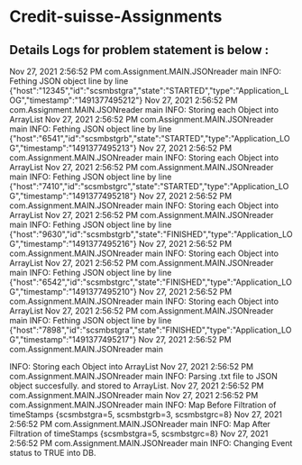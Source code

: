 # Credit-suisse-Assignments

## Details Logs for problem statement is below :
  
Nov 27, 2021 2:56:52 PM com.Assignment.MAIN.JSONreader main
INFO: Fething JSON object line by line {"host":"12345","id":"scsmbstgra","state":"STARTED","type":"Application_LOG","timestamp":"1491377495212"}
Nov 27, 2021 2:56:52 PM com.Assignment.MAIN.JSONreader main
INFO: Storing each Object into ArrayList 
Nov 27, 2021 2:56:52 PM com.Assignment.MAIN.JSONreader main
INFO: Fething JSON object line by line {"host":"6541","id":"scsmbstgrb","state":"STARTED","type":"Application_LOG","timestamp":"1491377495213"}
Nov 27, 2021 2:56:52 PM com.Assignment.MAIN.JSONreader main
INFO: Storing each Object into ArrayList 
Nov 27, 2021 2:56:52 PM com.Assignment.MAIN.JSONreader main
INFO: Fething JSON object line by line {"host":"7410","id":"scsmbstgrc","state":"STARTED","type":"Application_LOG","timestamp":"1491377495218"}
Nov 27, 2021 2:56:52 PM com.Assignment.MAIN.JSONreader main
INFO: Storing each Object into ArrayList 
Nov 27, 2021 2:56:52 PM com.Assignment.MAIN.JSONreader main
INFO: Fething JSON object line by line {"host":"9630","id":"scsmbstgrb","state":"FINISHED","type":"Application_LOG","timestamp":"1491377495216"}
Nov 27, 2021 2:56:52 PM com.Assignment.MAIN.JSONreader main
INFO: Storing each Object into ArrayList 
Nov 27, 2021 2:56:52 PM com.Assignment.MAIN.JSONreader main
INFO: Fething JSON object line by line {"host":"6542","id":"scsmbstgrc","state":"FINISHED","type":"Application_LOG","timestamp":"1491377495210"}
Nov 27, 2021 2:56:52 PM com.Assignment.MAIN.JSONreader main
INFO: Storing each Object into ArrayList 
Nov 27, 2021 2:56:52 PM com.Assignment.MAIN.JSONreader main
INFO: Fething JSON object line by line {"host":"7898","id":"scsmbstgra","state":"FINISHED","type":"Application_LOG","timestamp":"1491377495217"}
Nov 27, 2021 2:56:52 PM com.Assignment.MAIN.JSONreader main
  
  
INFO: Storing each Object into ArrayList 
Nov 27, 2021 2:56:52 PM com.Assignment.MAIN.JSONreader main
INFO: Parsing .txt file to JSON object succesfully. and stored to ArrayList.
Nov 27, 2021 2:56:52 PM com.Assignment.MAIN.JSONreader main
Nov 27, 2021 2:56:52 PM com.Assignment.MAIN.JSONreader main
INFO: Map Before Filtration of timeStamps {scsmbstgra=5, scsmbstgrb=3, scsmbstgrc=8}
Nov 27, 2021 2:56:52 PM com.Assignment.MAIN.JSONreader main
INFO: Map After Filtration of timeStamps {scsmbstgra=5, scsmbstgrc=8}
Nov 27, 2021 2:56:52 PM com.Assignment.MAIN.JSONreader main
INFO: Changing Event status to TRUE into DB. 
  
 

